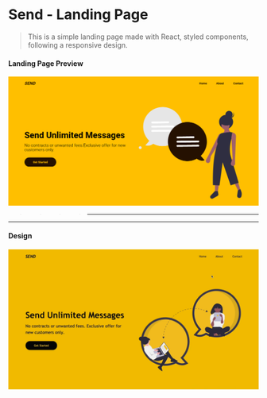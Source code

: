 # Send - Landing Page

> This is a simple landing page made with React, styled components, following a responsive design.
#### Landing Page Preview

![banner](https://github.com/paichato/send/blob/main/Send_website-preview.PNG)

> > > > - - - - -
- - - - - 

#### Design

![banner](https://github.com/paichato/send/blob/main/design-landingPage-screenshot.PNG)
